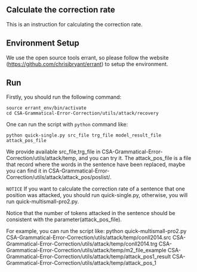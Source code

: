 ## Calculate the correction rate
This is an instruction for calculating the correction rate.

## Environment Setup
We use the open source tools errant, so please follow the website (https://github.com/chrisjbryant/errant) to setup the environment.


## Run
Firstly, you should run the following command:
```
source errant_env/bin/activate
cd CSA-Grammatical-Error-Correction/utils/attack/recovery
```

One can run the script with `python` command like:
```
python quick-single.py src_file trg_file model_result_file attack_pos_file
```

We provide available src_file,trg_file in CSA-Grammatical-Error-Correction/utils/attack/temp, and you can try it.
The attack_pos_file is a file that record where the words in the sentence have been replaced, maybe you can find it in CSA-Grammatical-Error-Correction/utils/attack/attack_pos/poslist/.

`NOTICE`
If you want to calculate the correction rate of a sentence that one position was attacked, you should run quick-single.py, otherwise, you will run quick-multismall-pro2.py.

Notice that the number of tokens attacked in the sentence should be consistent with the parameter(attack_pos_file).

For example, you can run the script like:
python quick-multismall-pro2.py CSA-Grammatical-Error-Correction/utils/attack/temp/conll2014.src CSA-Grammatical-Error-Correction/utils/attack/temp/conll2014.trg CSA-Grammatical-Error-Correction/utils/attack/temp/m2_file_example CSA-Grammatical-Error-Correction/utils/attack/temp/attack_pos1_result CSA-Grammatical-Error-Correction/utils/attack/temp/attack_pos_1